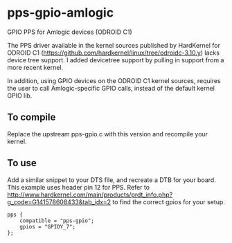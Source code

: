 # pps-gpio-amlogic
GPIO PPS for Amlogic devices (ODROID C1)

The PPS driver available in the kernel sources published by HardKernel for ODROID C1 
(https://github.com/hardkernel/linux/tree/odroidc-3.10.y) lacks device tree support.
I added devicetree support by pulling in support from a more recent kernel.

In addition, using GPIO devices on the ODROID C1 kernel sources, requires the user to call Amlogic-specific
GPIO calls, instead of the default kernel GPIO lib.

## To compile
Replace the upstream pps-gpio.c with this version and recompile your kernel.

## To use
Add a similar snippet to your DTS file, and recreate a DTB for your board.
This example uses header pin 12 for PPS. Refer to http://www.hardkernel.com/main/products/prdt_info.php?g_code=G141578608433&tab_idx=2
to find the correct gpios for your setup.

```
pps {
	compatible = "pps-gpio";
	gpios = "GPIOY_7";
};
```

